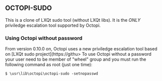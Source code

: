 ## OCTOPI-SUDO

This is a clone of LXQt sudo tool (without LXQt libs). It is the *ONLY* priviledge escalation tool supported by Octopi.

### Using Octopi without password

From version 0.10.0 on, Octopi uses a new priviledge escalation tool based on [LXQt sudo project](https://githu>
To use Octopi without a password your user need to be member of "wheel" group and you must run the
following command as root (just one time):

```
$ \usr\lib\octopi\octopi-sudo -setnopasswd
```
